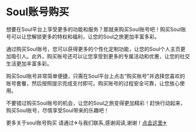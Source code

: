 # Soul账号购买

想要在Soul平台上享受更多的功能和服务？那就来购买Soul账号吧！购买Soul账号可以让您解锁更多的特权和福利，让您的Soul之旅更加丰富多彩。

通过购买Soul账号，您可以获得更多的个性化定制功能，让您的Soul个人主页更加吸引人。此外，购买账号还可以让您享受到更多的专属活动和优惠，让您的社交生活更加丰富多彩。

购买Soul账号非常简单便捷，只需在Soul平台上点击“购买账号”并选择您喜欢的账号套餐，然后按照提示完成支付即可。购买账号的过程安全可靠，让您放心使用。

不要错过购买Soul账号的机会，让您的Soul之旅变得更加精彩！赶快行动起来，购买Soul账号，尽情享受Soul带来的乐趣吧！

更多关于soul账号购买 请通过✈与我们联系,感谢阅读,谢谢！[点击这里✈](https://t.me/lm999bot)